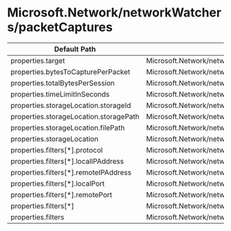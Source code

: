 # Microsoft.Network/networkWatchers/packetCaptures

| Default Path | Alias |
|---|---|
| properties.target | Microsoft.Network/networkWatchers/packetCaptures/target |
| properties.bytesToCapturePerPacket | Microsoft.Network/networkWatchers/packetCaptures/bytesToCapturePerPacket |
| properties.totalBytesPerSession | Microsoft.Network/networkWatchers/packetCaptures/totalBytesPerSession |
| properties.timeLimitInSeconds | Microsoft.Network/networkWatchers/packetCaptures/timeLimitInSeconds |
| properties.storageLocation.storageId | Microsoft.Network/networkWatchers/packetCaptures/storageLocation.storageId |
| properties.storageLocation.storagePath | Microsoft.Network/networkWatchers/packetCaptures/storageLocation.storagePath |
| properties.storageLocation.filePath | Microsoft.Network/networkWatchers/packetCaptures/storageLocation.filePath |
| properties.storageLocation | Microsoft.Network/networkWatchers/packetCaptures/storageLocation |
| properties.filters[*].protocol | Microsoft.Network/networkWatchers/packetCaptures/filters[*].protocol |
| properties.filters[*].localIPAddress | Microsoft.Network/networkWatchers/packetCaptures/filters[*].localIPAddress |
| properties.filters[*].remoteIPAddress | Microsoft.Network/networkWatchers/packetCaptures/filters[*].remoteIPAddress |
| properties.filters[*].localPort | Microsoft.Network/networkWatchers/packetCaptures/filters[*].localPort |
| properties.filters[*].remotePort | Microsoft.Network/networkWatchers/packetCaptures/filters[*].remotePort |
| properties.filters[*] | Microsoft.Network/networkWatchers/packetCaptures/filters[*] |
| properties.filters | Microsoft.Network/networkWatchers/packetCaptures/filters |

